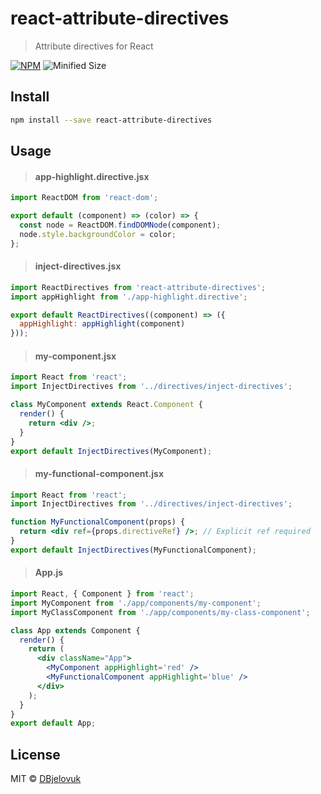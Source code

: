 # react-attribute-directives

> Attribute directives for React

[![NPM](https://img.shields.io/npm/v/react-attribute-directives.svg)](https://www.npmjs.com/package/react-attribute-directives) ![Minified Size](https://img.shields.io/bundlephobia/min/react-attribute-directives.svg?colorB=brightgreen)

## Install

```bash
npm install --save react-attribute-directives
```

## Usage

> #### app-highlight.directive.jsx
```jsx
import ReactDOM from 'react-dom';

export default (component) => (color) => {
  const node = ReactDOM.findDOMNode(component);
  node.style.backgroundColor = color;
};
```

> #### inject-directives.jsx
```jsx
import ReactDirectives from 'react-attribute-directives';
import appHighlight from './app-highlight.directive';

export default ReactDirectives((component) => ({
  appHighlight: appHighlight(component)
}));

```

> #### my-component.jsx
```jsx
import React from 'react';
import InjectDirectives from '../directives/inject-directives';

class MyComponent extends React.Component {
  render() {
    return <div />;
  }
}
export default InjectDirectives(MyComponent);
```

> #### my-functional-component.jsx
```jsx
import React from 'react';
import InjectDirectives from '../directives/inject-directives';

function MyFunctionalComponent(props) {
  return <div ref={props.directiveRef} />; // Explicit ref required
}
export default InjectDirectives(MyFunctionalComponent);
```

> #### App.js
```jsx
import React, { Component } from 'react';
import MyComponent from './app/components/my-component';
import MyClassComponent from './app/components/my-class-component';

class App extends Component {
  render() {
    return (
      <div className="App">
        <MyComponent appHighlight='red' />
        <MyFunctionalComponent appHighlight='blue' />
      </div>
    );
  }
}
export default App;
```

## License

MIT © [DBjelovuk](https://github.com/DBjelovuk)
